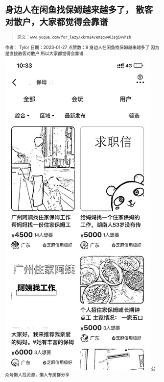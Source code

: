 # 身边人在闲鱼找保姆越来越多了， 散客对散户，大家都觉得会靠谱

> 原文：[`www.yuque.com/for_lazy/xkrm14/em1qw403sgivvhzb`](https://www.yuque.com/for_lazy/xkrm14/em1qw403sgivvhzb)

<ne-p id="u6d2f9df4" data-lake-id="u6d2f9df4"><ne-text id="uc86fdf45">作者： Tylor</ne-text></ne-p> <ne-p id="u7f8cb3b9" data-lake-id="u7f8cb3b9"><ne-text id="u0575c486">日期：2023-01-27</ne-text></ne-p> <ne-p id="ucd043038" data-lake-id="ucd043038"><ne-text id="ub7ec2042">点赞数：</ne-text><ne-text id="u4ab357ac" ne-bold="true">9</ne-text></ne-p> <ne-hole id="u4abece07" data-lake-id="u4abece07"><ne-card data-card-name="hr" data-card-type="block" id="Vfu3i" data-event-boundary="card"><ne-p id="u6e293d38" data-lake-id="u6e293d38"><ne-text id="u902a58d6">身边人在闲鱼找保姆越来越多了 因为是直接散客对散户 所以大家都觉得会靠谱</ne-text></ne-p> <ne-p id="u2247a558" data-lake-id="u2247a558"><ne-card data-card-name="image" data-card-type="inline" id="Nx549" data-event-boundary="card">![](img/820243c700e0e809926bd878005e43bd.png)</ne-card></ne-p> <ne-hole id="u00dc43a2" data-lake-id="u00dc43a2"><ne-card data-card-name="hr" data-card-type="block" id="RyBY0" data-event-boundary="card"><ne-p id="u13e17e52" data-lake-id="u13e17e52"><ne-text id="u96f0ecbd">公众号懒人找资源，懒人专属群分享</ne-text></ne-p></ne-card></ne-hole></ne-card></ne-hole>